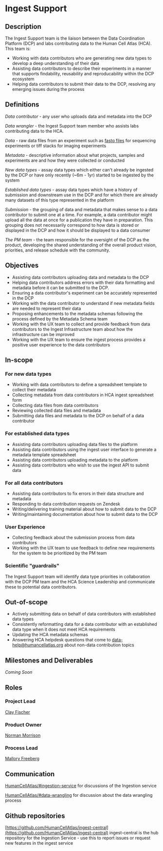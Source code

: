 # Ingest Support

## Description

The Ingest Support team is the liaison between the Data Coordination Platform (DCP) and labs contributing data to the Human Cell Atlas (HCA). This team is:

* Working with data contributors who are generating new data types to develop a deep understanding of their data
* Assisting data contributors to describe their experiments in a manner that supports findability, reusability and reproducability within the DCP ecosystem
* Helping data contributors to submit their data to the DCP, resolving any emerging issues during the process

## Definitions

*Data contributor* - any user who uploads data and metadata into the DCP

*Data wrangler* -  the Ingest Support team member who assists labs contributing data to the HCA.

*Data* - raw data files from an experiment such as [fastq files](https://en.wikipedia.org/wiki/FASTQ_format) for sequencing experiments or tiff stacks for imaging experiments

*Metadata* - descriptive information about what projects, samples and experiments are and how they were collected or conducted

*New data types* - assay data types which either can't already be ingested by the DCP or have only recently (~6m - 1yr) started to be ingested by the system

*Established data types* - assay data types which have a history of submission and downstream use in the DCP and for which there are already many datasets of this type represented in the platform

*Submission* - the grouping of data and metadata that makes sense to a data contributor to submit one at a time. For example, a data contributor might upload all the data at once for a publication they have in preparation. This grouping does not necessarily correspond to how data is stored or displayed in the DCP and how it should be displayed to a data consumer

*The PM team* - the team responsible for the oversight of the DCP as the product, developing the shared understanding of the overall product vision, priorities, and release schedule with the community.

## Objectives

- Assisting data contributors uploading data and metadata to the DCP
- Helping data contributors address errors with their data formatting and metadata before it can be submitted to the DCP. 
- Ensuring a data contributor's experiment can be accurately represented in the DCP
- Working with the data contributor to understand if new metadata fields are needed to represent their data
- Proposing enhancements to the metadata schemas following the process defined by the Metadata Schema team
- Working with the UX team to collect and provide feedback from data contributors to the Ingest Infrastructure team about how the infrastructure can be improved
- Working with the UX team to ensure the ingest process provides a positive user experience to the data contributors

## In-scope

### For new data types

- Working with data contributors to define a spreadsheet template to collect their metadata
- Collecting metadata from data contributors in HCA ingest spreadsheet form
- Collecting data files from data contributors
- Reviewing collected data files and metadata
- Submitting data files and metadata to the DCP on behalf of a data contributor

### For established data types

- Assisting data contributors uploading data files to the platform
- Assisting data contributors using the ingest user interface to generate a metadata template spreadsheet
- Assisting data contributors uploading metadata to the platform
- Assisting data contributors who wish to use the ingest API to submit data

### For all data contributors

- Assisting data contributors to fix errors in their data structure and metadata 
- Responding to data contribution requests on Zendesk
- Writing/delivering training material about how to submit data to the DCP
- Writing/maintaining documentation about how to submit data to the DCP

### User Experience

- Collecting feedback about the submission process from data contributors
- Working with the UX team to use feedback to define new requirements for the system to be prioritized by the PM team

### Scientific "guardrails" 

The Ingest Support team will identify data type priorities in collaboration with the DCP PM team and the HCA Science Leadership and communicate these to potential data contributors.

## Out-of-scope

- Actively submitting data on behalf of data contributors with established data types
- Consistently reformatting data for a data contributor with an established data type when it does not meet HCA requirements
- Updating the HCA metadata schemas 
- Answering HCA helpdesk questions that come to data-help@humancellatlas.org about non-data contribution topics

## Milestones and Deliverables

_Coming Soon_

## Roles

### Project Lead

[Clay Fischer](mailto:clmfisch@ucsc.edu)

### Product Owner

[Norman Morrison](mailto:norman@ebi.ac.uk)

### Process Lead

[Mallory Freeberg](mailto:mfreeberg@ebi.ac.uk)

## Communication

[HumanCellAtlas/#ingestion-service](https://humancellatlas.slack.com/messages/ingestion-service) for discussions of the Ingestion service

[HumanCellAtlas/#data-wrangling](https://humancellatlas.slack.com/messages/data-wrangling) for discussion about the data wrangling process

## Github repositories

[https://github.com/HumanCellAtlas/ingest-central](https://github.com/HumanCellAtlas/ingest-central)
ingest-central is the hub repository for the Ingestion Service - use this to report issues or request new features in the ingest service
